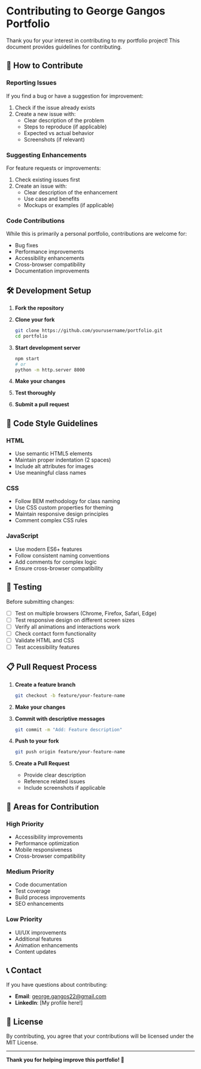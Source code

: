 # Contributing to George Gangos Portfolio

Thank you for your interest in contributing to my portfolio project! This document provides guidelines for contributing.

## 🤝 How to Contribute

### Reporting Issues

If you find a bug or have a suggestion for improvement:

1. Check if the issue already exists
2. Create a new issue with:
   - Clear description of the problem
   - Steps to reproduce (if applicable)
   - Expected vs actual behavior
   - Screenshots (if relevant)

### Suggesting Enhancements

For feature requests or improvements:

1. Check existing issues first
2. Create an issue with:
   - Clear description of the enhancement
   - Use case and benefits
   - Mockups or examples (if applicable)

### Code Contributions

While this is primarily a personal portfolio, contributions are welcome for:

- Bug fixes
- Performance improvements
- Accessibility enhancements
- Cross-browser compatibility
- Documentation improvements

## 🛠️ Development Setup

1. **Fork the repository**
2. **Clone your fork**
   ```bash
   git clone https://github.com/yourusername/portfolio.git
   cd portfolio
   ```

3. **Start development server**
   ```bash
   npm start
   # or
   python -m http.server 8000
   ```

4. **Make your changes**
5. **Test thoroughly**
6. **Submit a pull request**

## 📝 Code Style Guidelines

### HTML
- Use semantic HTML5 elements
- Maintain proper indentation (2 spaces)
- Include alt attributes for images
- Use meaningful class names

### CSS
- Follow BEM methodology for class naming
- Use CSS custom properties for theming
- Maintain responsive design principles
- Comment complex CSS rules

### JavaScript
- Use modern ES6+ features
- Follow consistent naming conventions
- Add comments for complex logic
- Ensure cross-browser compatibility

## 🧪 Testing

Before submitting changes:

- [ ] Test on multiple browsers (Chrome, Firefox, Safari, Edge)
- [ ] Test responsive design on different screen sizes
- [ ] Verify all animations and interactions work
- [ ] Check contact form functionality
- [ ] Validate HTML and CSS
- [ ] Test accessibility features

## 📋 Pull Request Process

1. **Create a feature branch**
   ```bash
   git checkout -b feature/your-feature-name
   ```

2. **Make your changes**
3. **Commit with descriptive messages**
   ```bash
   git commit -m "Add: Feature description"
   ```

4. **Push to your fork**
   ```bash
   git push origin feature/your-feature-name
   ```

5. **Create a Pull Request**
   - Provide clear description
   - Reference related issues
   - Include screenshots if applicable

## 🎯 Areas for Contribution

### High Priority
- Accessibility improvements
- Performance optimization
- Mobile responsiveness
- Cross-browser compatibility

### Medium Priority
- Code documentation
- Test coverage
- Build process improvements
- SEO enhancements

### Low Priority
- UI/UX improvements
- Additional features
- Animation enhancements
- Content updates

## 📞 Contact

If you have questions about contributing:

- **Email**: george.gangos22@gmail.com
- **LinkedIn**: [My profile here!]

## 📄 License

By contributing, you agree that your contributions will be licensed under the MIT License.

---

**Thank you for helping improve this portfolio! 🚀**
